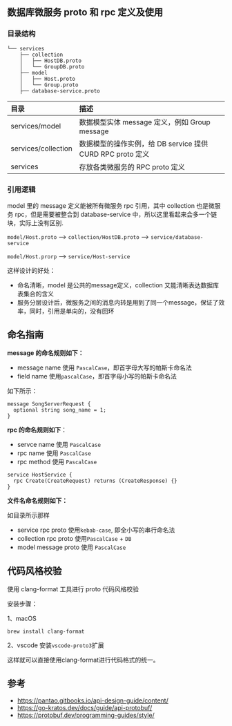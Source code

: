 ## 数据库微服务 proto 和 rpc 定义及使用

### 目录结构

```
└── services
    ├── collection
    │   ├── HostDB.proto
    │   └── GroupDB.proto
    ├── model
    │   ├── Host.proto
    │   └── Group.proto
    ├── database-service.proto
```

|目录|描述|
|:---|:---|
|services/model|数据模型实体 message 定义，例如 Group message |
|services/collection|数据模型的操作实例，给 DB service 提供 CURD RPC proto 定义|
|services|存放各类微服务的 RPC proto 定义|

### 引用逻辑

model 里的 message 定义能被所有微服务 rpc 引用，其中 collection 也是微服务 rpc，但是需要被整合到 database-service 中，所以这里看起来会多一个链块，实际上没有区别.

`model/Host.proto` --> `collection/HostDB.proto` --> `service/database-service`

`model/Host.prorp` -->  `service/Host-service`

这样设计的好处：
- 命名清晰，model 是公共的message定义，collection 又能清晰表达数据库表集合的含义
- 服务分层设计后，微服务之间的消息内转是用到了同一个message，保证了效率，同时，引用是单向的，没有回环

## 命名指南

**message 的命名规则如下：**

- message name 使用 `PascalCase`，即首字母大写的帕斯卡命名法
- field name 使用`pascalCase`，即首字母小写的帕斯卡命名法

如下所示：
```
message SongServerRequest {
  optional string song_name = 1;
}
```

**rpc 的命名规则如下**：

- servce name 使用 `PascalCase`
- rpc name 使用 `PascalCase`
- rpc method 使用 `PascalCase`

```
service HostService {
  rpc Create(CreateRequest) returns (CreateResponse) {}
}
```
**文件名命名规则如下：**

如目录所示那样

- service rpc proto 使用`kebab-case`, 即全小写的串行命名法
- collection rpc proto 使用`PascalCase` + `DB`
- model message proto 使用 `PascalCase`

## 代码风格校验

使用 clang-format 工具进行 proto 代码风格校验

安装步骤：

1、macOS
```
brew install clang-format
```

2、vscode
安装`vscode-proto3`扩展

这样就可以直接使用clang-format进行代码格式的统一。

## 参考

- https://pantao.gitbooks.io/api-design-guide/content/
- https://go-kratos.dev/docs/guide/api-protobuf/
- https://protobuf.dev/programming-guides/style/
